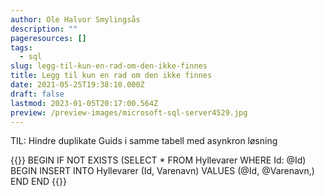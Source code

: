 ```yaml
---
author: Ole Halvor Smylingsås
description: ""
pageresources: []
tags:
  - sql
slug: legg-til-kun-en-rad-om-den-ikke-finnes
title: Legg til kun en rad om den ikke finnes
date: 2021-05-25T19:38:10.000Z
draft: false
lastmod: 2023-01-05T20:17:00.564Z
preview: /preview-images/microsoft-sql-server4529.jpg
---
```


TIL: Hindre duplikate Guids i samme tabell med asynkron løsning
<!--more-->

{{<highlight sql>}}
BEGIN
   IF NOT EXISTS (SELECT * FROM Hyllevarer 
                   WHERE Id: @Id)
   BEGIN
       INSERT INTO Hyllevarer (Id, Varenavn)
       VALUES (@Id, @Varenavn,)
   END
END
{{</highlight>}}
